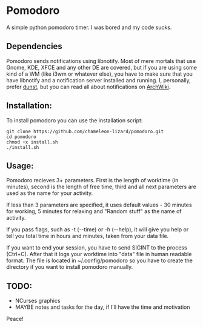 # Pomodoro
A simple python pomodoro timer. I was bored and my code sucks.

## Dependencies
Pomodoro sends notifications using libnotify. Most of mere mortals that use Gnome, KDE, XFCE and any other DE are covered, but if you are using some kind of a WM (like i3wm or whatever else), you have to make sure that you have libnotify and a notification server installed and running. I, personally, prefer [dunst](https://github.com/dunst-project/dunst), but you can read all about notifications on [ArchWiki](https://wiki.archlinux.org/index.php/Desktop_notifications).

## Installation:
To install pomodoro you can use the installation script:
```
git clone https://github.com/chameleon-lizard/pomodoro.git
cd pomodoro
chmod +x install.sh
./install.sh
```

## Usage:
Pomodoro recieves 3+ parameters. First is the length of worktime (in minutes), second is the length of free time, third and all next parameters are used as the name for your activity.

If less than 3 parameters are specified, it uses default values - 30 minutes for working, 5 minutes for relaxing and "Random stuff" as the name of activity.

If you pass flags, such as -t (--time) or -h (--help), it will give you help or tell you total time in hours and minutes, taken from your data file.

If you want to end your session, you have to send SIGINT to the process (Ctrl+C). After that it logs your worktime into "data" file in human readable format. The file is located in ~/.config/pomodoro so you have to create the directory if you want to install pomodoro manually.

## TODO:
- NCurses graphics
- MAYBE notes and tasks for the day, if I'll have the time and motivation

Peace!
